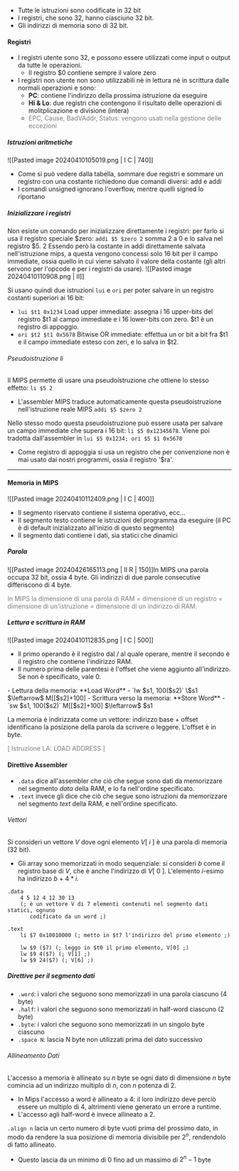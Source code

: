 - Tutte le istruzioni sono codificate in 32 bit
- I registri, che sono 32, hanno ciasciuno 32 bit.
- Gli indirizzi di memoria sono di 32 bit.

#### Registri
- I registri utente sono 32, e possono essere utilizzati come input o output da tutte le operazioni.
	- Il registro $0 contiene sempre il valore zero
- I registri non utente non sono utilizzabili nè in lettura nè in scrittura dalle normali operazioni e sono:
	- **PC**: contiene l'indirizzo della prossima istruzione da eseguire
	- **Hi & Lo**: due registri che contengono il risultato delle operazioni di molitplicazione e divisione (intera)
	- <span style="color:rgb(124, 124, 124)">EPC, Cause, BadVAddr, Status: vengono usati nella gestione delle eccezioni</span>

##### Istruzioni aritmetiche
![[Pasted image 20240410105019.png | I C | 740]]
- Come si può vedere dalla tabella, sommare due registri e sommare un registro con una costante richiedono due comandi diversi: add e addi
- I comandi unsigned ignorano l'overflow, mentre quelli signed lo riportano

##### Inizializzare i registri
Non esiste un comando per inizializzare direttamente i registri: per farlo si usa il registro speciale $zero:
`addi $5 $zero 2` somma 2 a 0 e lo salva nel registro $5.
2
Essendo però la costante in addi direttamente salvata nell'istruzione mips, a questa vengono concessi solo 16 bit per il campo immediate, ossia quello in cui viene salvato il valore della costante (gli altri servono per l'opcode e per i registri da usare).
![[Pasted image 20240410110908.png | II]]

Si usano quindi due istruzioni `lui` e `ori` per poter salvare in un registro costanti superiori ai 16 bit:
- `lui $t1 0x1234` Load upper immediate: assegna i 16 upper-bits del registro $t1 al campo immediate e i 16 lower-bits con zero. $t1 è un registro di appoggio.
- `ori $t2 $t1 0x5678` Bitwise OR immediate: effettua un or bit a bit fra $t1 e il campo immediate esteso con zeri, e lo salva in $t2.

###### Pseudoistruzione li
Il MIPS permette di usare una pseudoistruzione che ottiene lo stesso effetto: `li $5 2` 
- L'assembler MIPS traduce automaticamente questa pseudoistruzione nell'istruzione reale MIPS `addi $5 $zero 2`

Nello stesso modo questa pseudoistruzione può essere usata per salvare un campo immediate che supera i 16 bit: `li $5 0x12345678`. Viene poi tradotta dall'assembler in `lui $5 0x1234; ori $5 $1 0x5678`
- Come registro di appoggia si usa un registro che per convenzione non è mai usato dai nostri programmi, ossia il registro '$ra'.

***
#### Memoria in MIPS
![[Pasted image 20240410112409.png | I C | 400]]

- Il segmento riservato contiene il sistema operativo, ecc...
- Il segmento testo contiene le istruzioni del programma da eseguire (il PC è di default inizializzato all'inizio di questo segmento)
- Il segmento dati contiene i dati, sia statici che dinamici

##### Parola
![[Pasted image 20240426165113.png | II R | 150]]In MIPS una parola occupa 32 bit, ossia 4 byte. Gli indirizzi di due parole consecutive differiscono di 4 byte.

<span style="color:rgb(124, 124, 124)">In MIPS la dimensione di una parola di RAM = dimensione di un registro = dimensione di un'istruzione = dimensione di un indirizzo di RAM.</span>

##### Lettura e scrittura in RAM
![[Pasted image 20240410112835.png | I C | 500]]
- Il primo operando è il registro dal / al quale operare, mentre il secondo è il registro che contiene l'indirizzo RAM.
- Il numero prima delle parentesi è l'offset che viene aggiunto all'indirizzo. Se non è specificato, vale 0.
<tab>
</tab> 
- Lettura della memoria: **Load Word**
	- `lw $s1, 100($s2)` \$s1 $\leftarrow$ M[[$s2]+100]
- Scrittura verso la memoria: **Store Word**
	- `sw $s1, 100($s2)` M[[$s2]+100] $\leftarrow$ $s1

La memoria è indirizzata come un vettore: indirizzo base + offset identificano la posizione della parola da scrivere o leggere. L'offset è in byte.

<span style="color:rgb(124, 124, 124)">[ Istruzione LA: LOAD ADDRESS ]</span>

#### Direttive Assembler
- `.data` dice all'assembler che ciò che segue sono dati da memorizzare nel segmento *data* della RAM, e lo fa nell'ordine specificato. 
- `.text` invece gli dice che ciò che segue sono istruzioni da memorizzare nel segmento *text* della RAM, e nell'ordine specificato.

###### Vettori
Si consideri un vettore $V$ dove ogni elemento $V[\ i\ ]$ è una parola di memoria (32 bit). 
- Gli array sono memorizzati in modo sequenziale: si consideri $b$ come il registro base di $V$, che è anche l'indirizzo di $V[\ 0\ ]$. L'elemento $i$-esimo ha indirizzo $b\ +\  4*i$. 

```wasm unwrap title:"Vettori"
.data
	4 5 12 4 12 30 13
	(; è un vettore V di 7 elementi contenuti nel segmento dati statici, ognuno
	   codificato da un word ;)

.text
	li $7 0x10010000 (; metto in $t7 l'indirizzo del primo elemento ;)
	
	lw $9 ($7) (; leggo in $t0 il primo elemento, V[0] ;)
	lw $9 4($7) (; V[1] ;)
	lw $9 24($7) (; V[6] ;)
```

##### Direttive per il segmento dati
- `.word`: i valori che seguono sono memorizzati in una parola ciascuno (4 byte)
- `.half`: i valori che seguono sono memorizzati in half-word ciascuno (2 byte)
- `.byte`: i valori che seguono sono memorizzati in un singolo byte ciascuno
- `.space N`: lascia N byte non utilizzati prima del dato successivo 
###### Allineamento Dati
L'accesso a memoria è allineato su $n$ byte se ogni dato di dimensione $n$ byte comincia ad un indirizzo multiplo di $n$, con $n$ potenza di $2$.
- In Mips l'accesso a word è allineato a $4$: il loro indirizzo deve perciò essere un multiplo di $4$, altrimenti viene generato un errore a runtime.
- L'accesso agli half-word è invece allineato a $2$.

`.align n` lacia un certo numero di byte vuoti prima del prossimo dato, in modo da rendere la sua posizione di memoria divisibile per $2^n$, rendendolo di fatto allineato.
- Questo lascia da un minimo di $0$ fino ad un massimo di $2^n - 1$ byte

